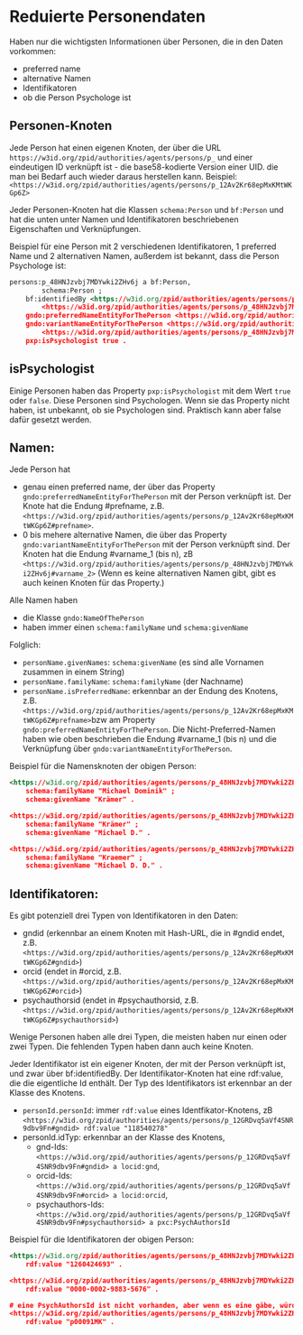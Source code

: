 # Reduierte Personendaten

Haben nur die wichtigsten Informationen über Personen, die in den Daten vorkommen:
- preferred name
- alternative Namen
- Identifikatoren
- ob die Person Psychologe ist

## Personen-Knoten

Jede Person hat einen eigenen Knoten, der über die URL `https://w3id.org/zpid/authorities/agents/persons/p_` und einer eindeutigen ID verknüpft ist - die base58-kodierte Version einer UID. die man bei Bedarf auch wieder daraus herstellen kann. Beispiel: `<https://w3id.org/zpid/authorities/agents/persons/p_12Av2Kr68epMxKMtWKGp6Z>`

Jeder Personen-Knoten hat die Klassen `schema:Person` und `bf:Person` und hat die unten unter Namen und Identifikatoren beschriebenen Eigenschaften und Verknüpfungen.

Beispiel für eine Person mit 2 verschiedenen Identifikatoren, 1 preferred Name und 2 alternativen Namen, außerdem ist bekannt, dass die Person Psychologe ist: 

```rdf
persons:p_48HNJzvbj7MDYwki2ZHv6j a bf:Person,
        schema:Person ;
    bf:identifiedBy <https://w3id.org/zpid/authorities/agents/persons/p_48HNJzvbj7MDYwki2ZHv6j#gndid>,
        <https://w3id.org/zpid/authorities/agents/persons/p_48HNJzvbj7MDYwki2ZHv6j#orcid> ;
    gndo:preferredNameEntityForThePerson <https://w3id.org/zpid/authorities/agents/persons/p_48HNJzvbj7MDYwki2ZHv6j#prefname> ;
    gndo:variantNameEntityForThePerson <https://w3id.org/zpid/authorities/agents/persons/p_48HNJzvbj7MDYwki2ZHv6j#varname_1>,
        <https://w3id.org/zpid/authorities/agents/persons/p_48HNJzvbj7MDYwki2ZHv6j#varname_2> ;
    pxp:isPsychologist true .
```

## isPsychologist

Einige Personen haben das Property `pxp:isPsychologist` mit dem Wert `true` oder `false`. Diese Personen sind Psychologen. Wenn sie das Property nicht haben, ist unbekannt, ob sie Psychologen sind. Praktisch kann aber false dafür gesetzt werden.

## Namen:

Jede Person hat 
- genau einen preferred name, der über das Property `gndo:preferredNameEntityForThePerson` mit der Person verknüpft ist. Der Knote hat die Endung #prefname, z.B. `<https://w3id.org/zpid/authorities/agents/persons/p_12Av2Kr68epMxKMtWKGp6Z#prefname>`.
- 0 bis mehere alternative Namen, die über das Property `gndo:variantNameEntityForThePerson` mit der Person verknüpft sind. Der Knoten hat die Endung #varname_1 (bis n), zB `<https://w3id.org/zpid/authorities/agents/persons/p_48HNJzvbj7MDYwki2ZHv6j#varname_2>` (Wenn es keine alternativen Namen gibt, gibt es auch keinen Knoten für das Property.)

Alle Namen haben 
- die Klasse `gndo:NameOfThePerson` 
- haben immer einen `schema:familyName` und `schema:givenName`


Folglich: 
- `personName.givenNames`: `schema:givenName` (es sind alle Vornamen zusammen in einem String)
- `personName.familyName`: `schema:familyName` (der Nachname)
- `personName.isPreferredName`: erkennbar an der Endung des Knotens, z.B. `<https://w3id.org/zpid/authorities/agents/persons/p_12Av2Kr68epMxKMtWKGp6Z#prefname>`bzw am Property `gndo:preferredNameEntityForThePerson`. Die Nicht-Preferred-Namen haben wie oben beschrieben die Endung #varname_1 (bis n) und die Verknüpfung über `gndo:variantNameEntityForThePerson`.


Beispiel für die Namensknoten der obigen Person:

```rdf
<https://w3id.org/zpid/authorities/agents/persons/p_48HNJzvbj7MDYwki2ZHv6j#prefname> a gndo:NameOfThePerson ;
    schema:familyName "Michael Dominik" ;
    schema:givenName "Krämer" .

<https://w3id.org/zpid/authorities/agents/persons/p_48HNJzvbj7MDYwki2ZHv6j#varname_1> a gndo:NameOfThePerson ;
    schema:familyName "Krämer" ;
    schema:givenName "Michael D." .

<https://w3id.org/zpid/authorities/agents/persons/p_48HNJzvbj7MDYwki2ZHv6j#varname_2> a gndo:NameOfThePerson ;
    schema:familyName "Kraemer" ;
    schema:givenName "Michael D. D." .

```


## Identifikatoren:

Es gibt potenziell drei Typen von Identifikatoren in den Daten:
- gndid (erkennbar an einem Knoten mit Hash-URL, die in #gndid endet, z.B. `<https://w3id.org/zpid/authorities/agents/persons/p_12Av2Kr68epMxKMtWKGp6Z#gndid>`) 
- orcid (endet in #orcid, z.B. `<https://w3id.org/zpid/authorities/agents/persons/p_12Av2Kr68epMxKMtWKGp6Z#orcid>`)
- psychauthorsid (endet in #psychauthorsid, z.B. `<https://w3id.org/zpid/authorities/agents/persons/p_12Av2Kr68epMxKMtWKGp6Z#psychauthorsid>`)

Wenige Personen haben alle drei Typen, die meisten haben nur einen oder zwei Typen. Die fehlenden Typen haben dann auch keine Knoten.

Jeder Identifikator ist ein eigener Knoten, der mit der Person verknüpft ist, und zwar über bf:identifiedBy. Der Identifikator-Knoten hat eine rdf:value, die die eigentliche Id enthält. Der Typ des Identifikators ist erkennbar an der Klasse des Knotens.

- `personId.personId`: immer `rdf:value` eines Identfikator-Knotens, zB `<https://w3id.org/zpid/authorities/agents/persons/p_12GRDvq5aVf4SNR9dbv9Fn#gndid> rdf:value "118540278"`
- personId.idTyp: erkennbar an der Klasse des Knotens, 
    - gnd-Ids: `<https://w3id.org/zpid/authorities/agents/persons/p_12GRDvq5aVf4SNR9dbv9Fn#gndid> a locid:gnd`, 
    - orcid-Ids: `<https://w3id.org/zpid/authorities/agents/persons/p_12GRDvq5aVf4SNR9dbv9Fn#orcid> a locid:orcid`,
    - psychauthors-Ids: `<https://w3id.org/zpid/authorities/agents/persons/p_12GRDvq5aVf4SNR9dbv9Fn#psychauthorsid> a pxc:PsychAuthorsId`


Beispiel für die Identifikatoren der obigen Person:

```rdf
<https://w3id.org/zpid/authorities/agents/persons/p_48HNJzvbj7MDYwki2ZHv6j#gndid> a locid:gnd ;
    rdf:value "1260424693" .

<https://w3id.org/zpid/authorities/agents/persons/p_48HNJzvbj7MDYwki2ZHv6j#orcid> a locid:orcid ;
    rdf:value "0000-0002-9883-5676" .

# eine PsychAuthorsId ist nicht vorhanden, aber wenn es eine gäbe, würde sie so aussehen:
<https://w3id.org/zpid/authorities/agents/persons/p_48HNJzvbj7MDYwki2ZHv6j#psychauthorsid> a pxc:PsychAuthorsId ; 
    rdf:value "p00091MK" .

```
